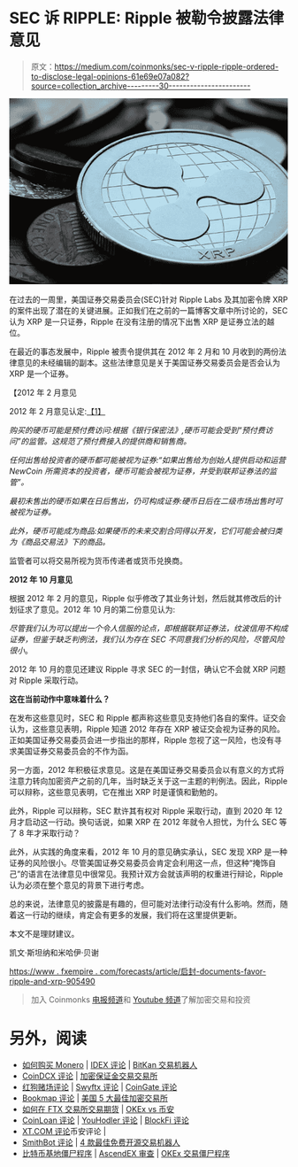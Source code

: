# SEC 诉 RIPPLE: Ripple 被勒令披露法律意见

> 原文：<https://medium.com/coinmonks/sec-v-ripple-ripple-ordered-to-disclose-legal-opinions-61e69e07a082?source=collection_archive---------30----------------------->

![](img/b2eb9f4e17162fd119bd6a2dc2b497d9.png)

在过去的一周里，美国证券交易委员会(SEC)针对 Ripple Labs 及其加密令牌 XRP 的案件出现了潜在的关键进展。正如我们在之前的一篇博客文章中所讨论的，SEC 认为 XRP 是一只证券，Ripple 在没有注册的情况下出售 XRP 是证券立法的越位。

在最近的事态发展中，Ripple 被责令提供其在 2012 年 2 月和 10 月收到的两份法律意见的未经编辑的副本。这些法律意见是关于美国证券交易委员会是否会认为 XRP 是一个证券。

【2012 年 2 月意见

2012 年 2 月意见认定:[【1】](#_ftn1)

*购买的硬币可能是预付费访问:根据《银行保密法》,硬币可能会受到“预付费访问”的监管。这规范了预付费接入的提供商和销售商。*

*任何出售给投资者的硬币都可能被视为证券:“如果出售给为创始人提供启动和运营 NewCoin 所需资本的投资者，硬币可能会被视为证券，并受到联邦证券法的监管”。*

*最初未售出的硬币如果在日后售出，仍可构成证券:硬币日后在二级市场出售时可被视为证券。*

*此外，硬币可能成为商品:如果硬币的未来交割合同得以开发，它们可能会被归类为《商品交易法》下的商品。*

监管者可以将交易所视为货币传递者或货币兑换商。

**2012 年 10 月意见**

根据 2012 年 2 月的意见，Ripple 似乎修改了其业务计划，然后就其修改后的计划征求了意见。2012 年 10 月的第二份意见认为:

*尽管我们认为可以提出一个令人信服的论点，即根据联邦证券法，纹波信用不构成证券，但鉴于缺乏判例法，我们认为存在 SEC 不同意我们分析的风险，尽管风险很小*。

2012 年 10 月的意见还建议 Ripple 寻求 SEC 的一封信，确认它不会就 XRP 问题对 Ripple 采取行动。

**这在当前动作中意味着什么？**

在发布这些意见时，SEC 和 Ripple 都声称这些意见支持他们各自的案件。证交会认为，这些意见表明，Ripple 知道 2012 年存在 XRP 被证交会视为证券的风险。正如美国证券交易委员会进一步指出的那样，Ripple 忽视了这一风险，也没有寻求美国证券交易委员会的不作为函。

另一方面，2012 年积极征求意见。这是在美国证券交易委员会以有意义的方式将注意力转向加密资产之前的几年，当时缺乏关于这一主题的判例法。因此，Ripple 可以辩称，这些意见表明，它在推出 XRP 时是谨慎和勤勉的。

此外，Ripple 可以辩称，SEC 默许其有权对 Ripple 采取行动，直到 2020 年 12 月才启动这一行动。换句话说，如果 XRP 在 2012 年就令人担忧，为什么 SEC 等了 8 年才采取行动？

此外，从实践的角度来看，2012 年 10 月的意见确实承认，SEC 发现 XRP 是一种证券的风险很小。尽管美国证券交易委员会肯定会利用这一点，但这种“掩饰自己”的语言在法律意见中很常见。我预计双方会就该声明的权重进行辩论，Ripple 认为必须在整个意见的背景下进行考虑。

总的来说，法律意见的披露是有趣的，但可能对法律行动没有什么影响。然而，随着这一行动的继续，肯定会有更多的发展，我们将在这里提供更新。

本文不是理财建议。

凯文·斯坦纳和米哈伊·贝谢

[https://www . fxempire . com/forecasts/article/启封-documents-favor-ripple-and-xrp-905490](https://www.fxempire.com/forecasts/article/unsealed-documents-favor-ripple-and-xrp-905490)

> 加入 Coinmonks [电报频道](https://t.me/coincodecap)和 [Youtube 频道](https://www.youtube.com/c/coinmonks/videos)了解加密交易和投资

# 另外，阅读

*   [如何购买 Monero](https://coincodecap.com/buy-monero) | [IDEX 评论](https://coincodecap.com/idex-review) | [BitKan 交易机器人](https://coincodecap.com/bitkan-trading-bot)
*   [CoinDCX 评论](/coinmonks/coindcx-review-8444db3621a2) | [加密保证金交易交易所](https://coincodecap.com/crypto-margin-trading-exchanges)
*   [红狗赌场评论](https://coincodecap.com/red-dog-casino-review) | [Swyftx 评论](https://coincodecap.com/swyftx-review) | [CoinGate 评论](https://coincodecap.com/coingate-review)
*   [Bookmap 评论](https://coincodecap.com/bookmap-review-2021-best-trading-software) | [美国 5 大最佳加密交易所](https://coincodecap.com/crypto-exchange-usa)
*   [如何在 FTX 交易所交易期货](https://coincodecap.com/ftx-futures-trading) | [OKEx vs 币安](https://coincodecap.com/okex-vs-binance)
*   [CoinLoan 评论](https://coincodecap.com/coinloan-review) | [YouHodler 评论](/coinmonks/youhodler-4-easy-ways-to-make-money-98969b9689f2) | [BlockFi 评论](https://coincodecap.com/blockfi-review)
*   [XT.COM 评论](https://coincodecap.com/profittradingapp-for-binance)币安评论 |
*   [SmithBot 评论](https://coincodecap.com/smithbot-review) | [4 款最佳免费开源交易机器人](https://coincodecap.com/free-open-source-trading-bots)
*   [比特币基地僵尸程序](/coinmonks/coinbase-bots-ac6359e897f3) | [AscendEX 审查](/coinmonks/ascendex-review-53e829cf75fa) | [OKEx 交易僵尸程序](/coinmonks/okex-trading-bots-234920f61e60)